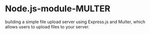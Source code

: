 # Node.js-module-MULTER
building a simple file upload server using Express.js and Multer, which allows users to upload files to your server.
